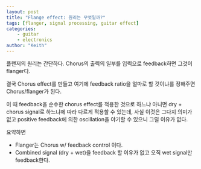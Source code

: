 ```yaml
---
layout: post
title: "Flange effect: 원리는 무엇일까?"
tags: [flanger, signal processing, guitar effect]
categories:
    - guitar
    - electronics
author: "Keith"
---
```


플랜저의 원리는 간단하다. Chorus의 출력의 일부를 입력으로 feedback하면 그것이 flanger다.

결국 Chorus effect를 만들고 여기에 feedback ratio을 얼마로 할 것이냐를 정해주면 Chorus/flanger가 된다.

이 때 feedback을 순수한 chorus effect를 적용한 것으로 하느냐 아니면 dry + chorus signal로 하느냐에 따라 다르게 적용할 수 있는데, 사실 이것은 그다지 의미가 없고 positive feedback에 의한 oscillation을 야기할 수 있으니 그럴 이유가 없다.

요약하면

- Flanger는 Chorus w/ feedback control 이다.
- Combined signal (dry + wet)을 feedback 할 이유가 없고 오직 wet signal만 feedback한다.

